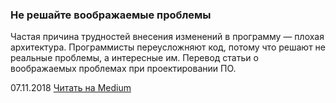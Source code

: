 ### Не решайте воображаемые проблемы

Частая причина трудностей внесения изменений в программу — плохая архитектура. Программисты переусложняют код, потому что решают не реальные проблемы, а интересные им. Перевод статьи о воображаемых проблемах при проектировании ПО.

07.11.2018 [Читать на Medium](https://medium.com/breadhead-stories/%D0%BD%D0%B5-%D1%80%D0%B5%D1%88%D0%B0%D0%B9%D1%82%D0%B5-%D0%B2%D0%BE%D0%BE%D0%B1%D1%80%D0%B0%D0%B6%D0%B0%D0%B5%D0%BC%D1%8B%D0%B5-%D0%BF%D1%80%D0%BE%D0%B1%D0%BB%D0%B5%D0%BC%D1%8B-6aa5bba92e2)